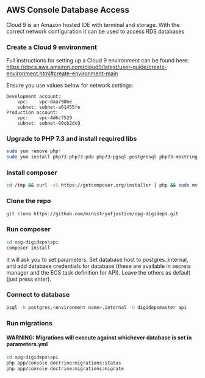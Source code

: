 ## AWS Console Database Access

Cloud 9 is an Amazon hosted IDE with terminal and storage.
With the correct network configuration it can be used to access RDS databases

### Create a Cloud 9 environment

Full instructions for setting up a Cloud 9 environment can be found here:
https://docs.aws.amazon.com/cloud9/latest/user-guide/create-environment.html#create-environment-main

Ensure you use values below for network settings:
```
Development account:
    vpc:    vpc-daa790be
    subnet: subnet-a61455fe
Production account:
    vpc:    vpc-4d6c7529
    subnet: subnet-80cb2dc9
```

### Upgrade to PHP 7.3 and install required libs
```bash
sudo yum remove php*
sudo yum install php73 php73-pdo php73-pgsql postgresql php73-mbstring.x86_64 -y
```

### Install composer

```bash
cd /tmp && curl -sS https://getcomposer.org/installer | php && sudo mv composer.phar /usr/local/bin/composer
```

### Clone the repo

```bash
git clone https://github.com/ministryofjustice/opg-digideps.git
```

### Run composer

```bash
cd opg-digideps\api
composer install
```
It will ask you to set parameters. Set database host to postgres.<environment-name>.internal, and add database credentials for database (these are available in secrets manager and the ECS task definition for API). Leave the others as default (just press enter).

### Connect to database

```bash
psql -h postgres.<environment name>.internal -U digidepsmaster api
```

### Run migrations
#### WARNING: Migrations will execute against whichever database is set in parameters.yml
```bash
cd opg-digideps\api
php app/console doctrine:migrations:status
php app/console doctrine:migrations:migrate
```
